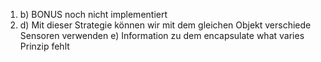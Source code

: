 1.  b) BONUS noch nicht implementiert
2.  d) Mit dieser Strategie können wir mit dem gleichen Objekt verschiede Sensoren verwenden
    e) Information zu dem encapsulate what varies Prinzip fehlt
